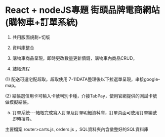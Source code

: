 # React + nodeJS專題 街頭品牌電商網站(購物車+訂單系統)

1. 共用版面規劃+切版

2. 資料庫整合

3. 購物車商品呈現，即時更改數量更新價錢，購物車內商品CRUD。

4. 結帳流程

  (1) 配送可選宅配超取，超取使用 7-11DATA整理後以下拉選單呈現，串接google-map。

  (2) 結帳選信用卡可輸入卡號判別卡種，介接TabPay，使用官網提供的測試卡號做模擬結帳。

5. 訂單系統---結帳完成寫入訂單及訂單明細資料庫，訂單頁面可使用訂單編號即時搜尋。

主要檔案 router>carts.js, orders.js ，SQL資料夾內含彙整好的SQL資料庫

